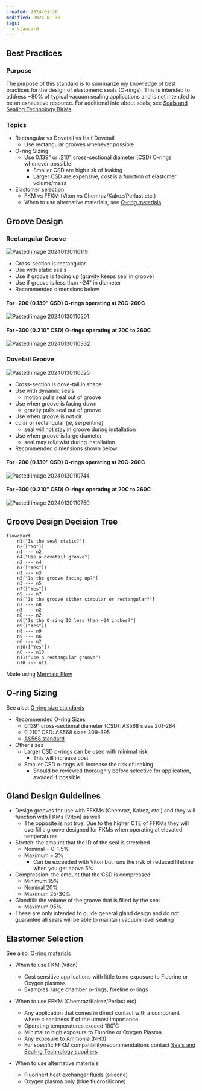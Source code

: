 ```yaml
---
created: 2024-01-30
modified: 2024-01-30
tags:
  - standard
---
```

## Best Practices
### Purpose
The purpose of this standard is to summarize my knowledge of best practices for the design of elastomeric seals (O-rings). This is intended to address ~80% of typical vacuum sealing applications and is not intended to be an exhaustive resource. For additional info about seals, see [Seals and Sealing Technology BKMs](Seals%20and%20Sealing%20Technology%20BKMs.md)

### Topics 
- Rectangular vs Dovetail vs Half Dovetail
	- Use rectangular grooves whenever possible
- O-ring Sizing
	- Use 0.139” or .210” cross-sectional diameter (CSD) O-rings whenever possible
		- Smaller CSD are high risk of leaking
		- Larger CSD are expensive, cost is a function of elastomer volume/mass
- Elastomer selection
	- FKM vs FFKM (Viton vs Chemraz/Kalrez/Perlast etc.)
	- When to use alternative materials, see [O-ring materials](O-ring%20materials.md)

## Groove Design
### Rectangular Groove 
![Pasted image 20240130110119](../../3RESOURCES/PUBLIC%20ASSETS/Pasted%20image%2020240130110119.png)

- Cross-section is rectangular
- Use with static seals
- Use if groove is facing up (gravity keeps seal in groove)
- Use if groove is less than ~24" in diameter
- Recommended dimensions below

#### For -200 (0.139" CSD) O-rings operating at 20C-260C
![Pasted image 20240130110301](../../3RESOURCES/PUBLIC%20ASSETS/Pasted%20image%2020240130110301.png)

#### For -300 (0.210” CSD) O-rings operating at 20C to 260C
![Pasted image 20240130110332](../../3RESOURCES/PUBLIC%20ASSETS/Pasted%20image%2020240130110332.png)

### Dovetail Groove

![Pasted image 20240130110525](../../3RESOURCES/PUBLIC%20ASSETS/Pasted%20image%2020240130110525.png)

- Cross-section is dove-tail in shape
- Use with dynamic seals
	- motion pulls seal out of groove
- Use when groove is facing down
	- gravity pulls seal out of groove
- Use when groove is not cir
- cular or rectangular (ie, serpentine)
	- seal will not stay in groove during installation
- Use when groove is large diameter
	- seal may roll/twist during installation
- Recommended dimensions shown below

#### For -200 (0.139" CSD) O-rings operating at 20C-260C

![Pasted image 20240130110744](../../3RESOURCES/PUBLIC%20ASSETS/Pasted%20image%2020240130110744.png)

#### For -300 (0.210” CSD) O-rings operating at 20C to 260C

![Pasted image 20240130110750](../../3RESOURCES/PUBLIC%20ASSETS/Pasted%20image%2020240130110750.png)

## Groove Design Decision Tree

```mermaid
flowchart
    n1["Is the seal static?"]
    n2(["No"])
    n1 --- n2
    n4("Use a dovetail groove")
    n2 --- n4
    n3(["Yes"])
    n1 --- n3
    n5["Is the groove facing up?"]
    n3 --- n5
    n7(["Yes"])
    n5 --- n7
    n8["Is the groove either circular or rectangular?"]
    n7 --- n8
    n5 --- n2
    n8 --- n2
    n6["Is the O-ring ID less than ~24 inches?"]
    n9(["Yes"])
    n8 --- n9
    n9 --- n6
    n6 --- n2
    n10(["Yes"])
    n6 --- n10
    n11("Use a rectangular groove")
    n10 --- n11
```

Made using [Mermaid Flow](https://www.mermaidflow.app/editor)

## O-ring Sizing
See also: [O-ring size standards](O-ring%20size%20standards.md)

- Recommended O-ring Sizes
	- 0.139” cross-sectional diameter (CSD): AS568 sizes 201-284
	- 0.210” CSD: AS568 sizes 309-395
	- [AS568 standard]([Global_O-Ring_AS568_Guide.pdf%20(globaloring.com)](https://www.globaloring.com/wp-content/uploads/2018/10/Global_O-Ring_AS568_Guide.pdf))
- Other sizes
	- Larger CSD o-rings can be used with minimal risk
		- This will increase cost
	- Smaller CSD o-rings will increase the risk of leaking
		- Should be reviewed thoroughly before selective for application, avoided if possible. 

## Gland Design Guidelines

- Design grooves for use with FFKMs (Chemraz, Kalrez, etc.) and they will function with FKMs (Viton) as well
	- The opposite is not true. Due to the higher CTE of FFKMs they will overfill a groove designed for FKMs when operating at elevated temperatures
- Stretch: the amount that the ID of the seal is stretched
	- Nominal = 0-1.5%
	- Maximum = 3%
		- Can be exceeded with Viton but runs the risk of reduced lifetime when you get above 5%
- Compression: the amount that the CSD is compressed
	- Minimum 15%
	- Nominal 20%
	- Maximum 25-30%
- Glandfill: the volume of the groove that is filled by the seal
	- Maximum 95%
- These are only intended to guide general gland design and do not guarantee all seals will be able to maintain vacuum level sealing

## Elastomer Selection 
See also: [O-ring materials](O-ring%20materials.md)

- When to use FKM (Viton)
	- Cost sensitive applications with little to no exposure to Fluorine or Oxygen plasmas
	- Examples: large chamber o-rings, foreline o-rings

- When to use FFKM (Chemraz/Kalrez/Perlast etc)
	- Any application that comes in direct contact with a component where cleanliness if of the utmost importance
	- Operating temperatures exceed 180˚C
	- Minimal to high exposure to Fluorine or Oxygen Plasma
	- Any exposure to Ammonia (NH3)
	- For specific FFKM compatibility/recommendations contact [Seals and Sealing Technology suppliers](Seals%20and%20Sealing%20Technology%20suppliers.md)

- When to use alternative materials
	- Fluorinert heat exchanger fluids (silicone)
	- Oxygen plasma only (blue fluorosilicone)